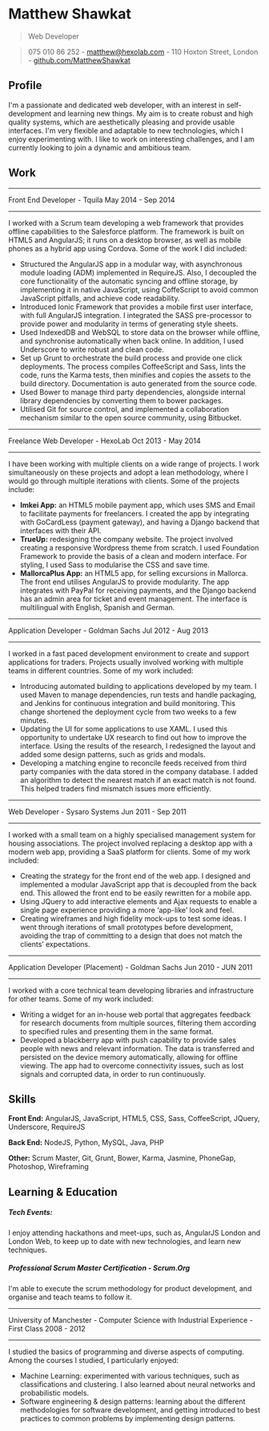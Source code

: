 # Matthew Shawkat

> Web Developer

> 075 010 86 252 - [matthew@hexolab.com](matthew@hexolab.com) - 110 Hoxton Street, London - [github.com/MatthewShawkat](github.com/MatthewShawkat)

## Profile
I'm a passionate and dedicated web developer, with an interest in self-development and learning new things. My aim is to create robust and high quality systems, which are aesthetically pleasing and provide usable interfaces. I'm very flexible and adaptable to new technologies, which I enjoy experimenting with. I like to work on interesting challenges, and I am currently looking to join a dynamic and ambitious team.

## Work
----------------------------    --------------------
Front End Developer - Tquila     May 2014 - Sep 2014
----------------------------    --------------------

I worked with a Scrum team developing a web framework that provides offline capabilities to the Salesforce platform. The framework is built on HTML5 and AngularJS; it runs on a desktop browser, as well as mobile phones as a hybrid app using Cordova. Some of the work I did included:

- Structured the AngularJS app in a modular way, with asynchronous module loading (ADM) implemented in RequireJS. Also, I decoupled the core functionality of the automatic syncing and offline storage, by implementing it in native JavaScript, using CoffeScript to avoid common JavaScript pitfalls, and achieve code readability.
- Introduced Ionic Framework that provides a mobile first user interface, with full AngularJS integration. I integrated the SASS pre-processor to provide power and modularity in terms of generating style sheets.
- Used IndexedDB and WebSQL to store data on the browser while offline, and synchronise automatically when back online. In addition, I used Underscore to write robust and clean code.
- Set up Grunt to orchestrate the build process and provide one click deployments. The process compiles CoffeeScript and Sass, lints the code, runs the Karma tests, then minifies and copies the assets to the build directory. Documentation is auto generated from the source code.
- Used Bower to manage third party dependencies, alongside internal library dependencies by converting them to bower packages.
- Utilised Git for source control, and implemented a collaboration mechanism similar to the open source community, using Bitbucket.

-------------------------------------   ----------------
Freelance Web Developer - HexoLab Oct    2013 - May 2014
-------------------------------------   ----------------

I have been working with multiple clients on a wide range of projects. I work simultaneously on these projects and adopt a lean methodology, where I would go through multiple iterations with clients. Some of the projects include:

- **Imkei App:** an HTML5 mobile payment app, which uses SMS and Email to facilitate payments for freelancers. I created the app by integrating with GoCardLess (payment gateway), and having a Django backend that interfaces with their API.
- **TrueUp:** redesigning the company website. The project involved creating a responsive Wordpress theme from scratch. I used Foundation Framework to provide the basis of a clean and modern interface. For styling, I used Sass to modularise the CSS and save time.
- **MallorcaPlus App:** an HTML5 app, for selling excursions in Mallorca. The front end utilises AngularJS to provide modularity. The app integrates with PayPal for receiving payments, and the Django backend has an admin area for ticket and event management. The interface is multilingual with English, Spanish and German.

-------------------------------------   --------------------
Application Developer - Goldman Sachs    Jul 2012 - Aug 2013
-------------------------------------   --------------------

I worked in a fast paced development environment to create and support applications for traders. Projects usually involved working with multiple teams in different countries. Some of my work included:

- Introducing automated building to applications developed by my team. I used Maven to manage dependencies, run tests and handle packaging, and Jenkins for continuous integration and build monitoring. This change shortened the deployment cycle from two weeks to a few minutes.
- Updating the UI for some applications to use XAML. I used this opportunity to undertake UX research to find out how to improve the interface. Using the results of the research, I redesigned the layout and added some design patterns, such as grids and modals.
- Developing a matching engine to reconcile feeds received from third party companies with the data stored in the company database. I added an algorithm to detect the nearest match if an exact match is not found. This helped traders find mismatch issues more efficiently.

------------------------------  --------------------
Web Developer - Sysaro Systems   Jun 2011 - Sep 2011
------------------------------  --------------------

I worked with a small team on a highly specialised management system for housing associations. The project involved replacing a desktop app with a modern web app, providing a SaaS platform for clients. Some of my work included:

- Creating the strategy for the front end of the web app. I designed and implemented a modular JavaScript app that is decoupled from the back end. This allowed the front end to be easily rewritten for a mobile app.
- Using JQuery to add interactive elements and Ajax requests to enable a single page experience providing a more ‘app-like’ look and feel.
- Creating wireframes and high fidelity mock-ups to test some ideas. I went through iterations of small prototypes before development, avoiding the trap of committing to a design that does not match the clients’ expectations.

-------------------------------------------------   --------------------
Application Developer (Placement) - Goldman Sachs    Jun 2010 - JUN 2011
-------------------------------------------------   --------------------
I worked with a core technical team developing libraries and infrastructure for other teams. Some of my work included:

- Writing a widget for an in-house web portal that aggregates feedback for research documents from multiple sources, filtering them according to specified rules and presenting them in the same format.
- Developed a blackberry app with push capability to provide sales people with news and relevant information. The data is transferred and persisted on the device memory automatically, allowing for offline viewing. The app had to overcome connectivity issues, such as lost signals and corrupted data, in order to run continuously.


## Skills

**Front End:** AngularJS, JavaScript, HTML5, CSS, Sass, CoffeeScript, JQuery, Underscore, RequireJS

**Back End:** NodeJS, Python, MySQL, Java, PHP

**Other:** Scrum Master, Git, Grunt, Bower, Karma, Jasmine, PhoneGap, Photoshop, Wireframing

## Learning & Education
##### Tech Events:
I enjoy attending hackathons and meet-ups, such as, AngularJS London and London Web, to keep up to date with new technologies, and learn new techniques.
 
##### Professional Scrum Master Certification - Scrum.Org
I'm able to execute the scrum methodology for product development, and organise and teach teams to follow it.

-------------------------------------------------------------------------------------   ------------
University of Manchester  - Computer Science with Industrial Experience - First Class    2008 - 2012
-------------------------------------------------------------------------------------   ------------

I studied the basics of programming and diverse aspects of computing. Among the courses I studied, I particularly enjoyed:

- Machine Learning: experimented with various techniques, such as classifications and clustering. I also learned about neural networks and probabilistic models.
- Software engineering & design patterns: learning about the different methodologies for software development, and getting introduced to best practices to common problems by implementing design patterns.
